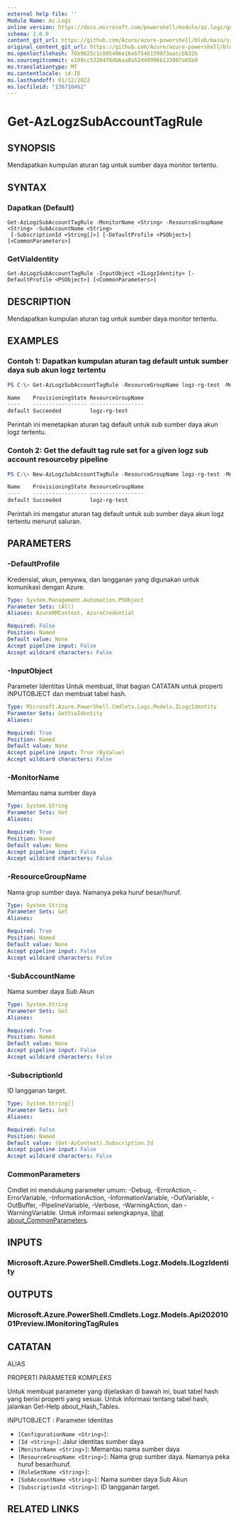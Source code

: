 ```yaml
---
external help file: ''
Module Name: Az.Logz
online version: https://docs.microsoft.com/powershell/module/az.logz/get-azlogzsubaccounttagrule
schema: 2.0.0
content_git_url: https://github.com/Azure/azure-powershell/blob/main/src/Logz/help/Get-AzLogzSubAccountTagRule.md
original_content_git_url: https://github.com/Azure/azure-powershell/blob/main/src/Logz/help/Get-AzLogzSubAccountTagRule.md
ms.openlocfilehash: f6b9825c1c095496e16eb754b159973aaccbb32b
ms.sourcegitcommit: e109cc5320478db6aa8a52d49996b133007a65b9
ms.translationtype: MT
ms.contentlocale: id-ID
ms.lasthandoff: 01/12/2022
ms.locfileid: "136710462"
---
```

# Get-AzLogzSubAccountTagRule

## SYNOPSIS
Mendapatkan kumpulan aturan tag untuk sumber daya monitor tertentu.

## SYNTAX

### Dapatkan (Default)
```
Get-AzLogzSubAccountTagRule -MonitorName <String> -ResourceGroupName <String> -SubAccountName <String>
 [-SubscriptionId <String[]>] [-DefaultProfile <PSObject>] [<CommonParameters>]
```

### GetViaIdentity
```
Get-AzLogzSubAccountTagRule -InputObject <ILogzIdentity> [-DefaultProfile <PSObject>] [<CommonParameters>]
```

## DESCRIPTION
Mendapatkan kumpulan aturan tag untuk sumber daya monitor tertentu.

## EXAMPLES

### Contoh 1: Dapatkan kumpulan aturan tag default untuk sumber daya sub akun logz tertentu
```powershell
PS C:\> Get-AzLogzSubAccountTagRule -ResourceGroupName logz-rg-test -MonitorName pwsh-logz04 -SubAccountName logz-pwshsub01

Name    ProvisioningState ResourceGroupName
----    ----------------- -----------------
default Succeeded         logz-rg-test
```

Perintah ini menetapkan aturan tag default untuk sub sumber daya akun logz tertentu.

### Contoh 2: Get the default tag rule set for a given logz sub account resourceby pipeline
```powershell
PS C:\> New-AzLogzSubAccountTagRule -ResourceGroupName logz-rg-test -MonitorName pwsh-logz04 -SubAccountName logz-pwshsub01 | Get-AzLogzSubAccountTagRule

Name    ProvisioningState ResourceGroupName
----    ----------------- -----------------
default Succeeded         logz-rg-test
```

Perintah ini mengatur aturan tag default untuk sub sumber daya akun logz tertentu menurut saluran.

## PARAMETERS

### -DefaultProfile
Kredensial, akun, penyewa, dan langganan yang digunakan untuk komunikasi dengan Azure.

```yaml
Type: System.Management.Automation.PSObject
Parameter Sets: (All)
Aliases: AzureRMContext, AzureCredential

Required: False
Position: Named
Default value: None
Accept pipeline input: False
Accept wildcard characters: False
```

### -InputObject
Parameter Identitas Untuk membuat, lihat bagian CATATAN untuk properti INPUTOBJECT dan membuat tabel hash.

```yaml
Type: Microsoft.Azure.PowerShell.Cmdlets.Logz.Models.ILogzIdentity
Parameter Sets: GetViaIdentity
Aliases:

Required: True
Position: Named
Default value: None
Accept pipeline input: True (ByValue)
Accept wildcard characters: False
```

### -MonitorName
Memantau nama sumber daya

```yaml
Type: System.String
Parameter Sets: Get
Aliases:

Required: True
Position: Named
Default value: None
Accept pipeline input: False
Accept wildcard characters: False
```

### -ResourceGroupName
Nama grup sumber daya.
Namanya peka huruf besar/huruf.

```yaml
Type: System.String
Parameter Sets: Get
Aliases:

Required: True
Position: Named
Default value: None
Accept pipeline input: False
Accept wildcard characters: False
```

### -SubAccountName
Nama sumber daya Sub Akun

```yaml
Type: System.String
Parameter Sets: Get
Aliases:

Required: True
Position: Named
Default value: None
Accept pipeline input: False
Accept wildcard characters: False
```

### -SubscriptionId
ID langganan target.

```yaml
Type: System.String[]
Parameter Sets: Get
Aliases:

Required: False
Position: Named
Default value: (Get-AzContext).Subscription.Id
Accept pipeline input: False
Accept wildcard characters: False
```

### CommonParameters
Cmdlet ini mendukung parameter umum: -Debug, -ErrorAction, -ErrorVariable, -InformationAction, -InformationVariable, -OutVariable, -OutBuffer, -PipelineVariable, -Verbose, -WarningAction, dan -WarningVariable. Untuk informasi selengkapnya, [lihat about_CommonParameters](http://go.microsoft.com/fwlink/?LinkID=113216).

## INPUTS

### Microsoft.Azure.PowerShell.Cmdlets.Logz.Models.ILogzIdentity

## OUTPUTS

### Microsoft.Azure.PowerShell.Cmdlets.Logz.Models.Api20201001Preview.IMonitoringTagRules

## CATATAN

ALIAS

PROPERTI PARAMETER KOMPLEKS

Untuk membuat parameter yang dijelaskan di bawah ini, buat tabel hash yang berisi properti yang sesuai. Untuk informasi tentang tabel hash, jalankan Get-Help about_Hash_Tables.


INPUTOBJECT <ILogzIdentity> : Parameter Identitas
  - `[ConfigurationName <String>]`: 
  - `[Id <String>]`: Jalur identitas sumber daya
  - `[MonitorName <String>]`: Memantau nama sumber daya
  - `[ResourceGroupName <String>]`: Nama grup sumber daya. Namanya peka huruf besar/huruf.
  - `[RuleSetName <String>]`: 
  - `[SubAccountName <String>]`: Nama sumber daya Sub Akun
  - `[SubscriptionId <String>]`: ID langganan target.

## RELATED LINKS

